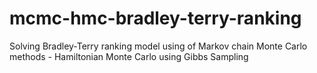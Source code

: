 # mcmc-hmc-bradley-terry-ranking
Solving Bradley-Terry ranking model using of Markov chain Monte Carlo methods - Hamiltonian Monte Carlo using Gibbs Sampling
